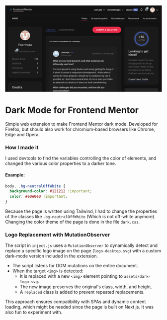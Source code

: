 ![Screenshot of Frontend Mentor with dark mode](assets/screenshot.png?v=2 "## Preview")

# Dark Mode for Frontend Mentor
Simple web extension to make Frontend Mentor dark mode. Developed for Firefox, but should also work for chromium-based browsers like Chrome, Edge and Opera.

### How I made it
I used devtools to find the variables controlling the color of elements, and changed the various color properties to a darker tone. 
#### Example: 
```CSS
body, .bg-neutralOffWhite {
  background-color: #121212 !important;
  color: #e0e0e0 !important;
}
```
Because the page is written using Tailwind, I had to change the properties of the classes like ```.bg-neutralOffWhite``` (Which is not off-white anymore). Changing the color theme of the page is done in the file ```dark.css```. 

### Logo Replacement with MutationObserver

The script in `inject.js` uses a `MutationObserver` to dynamically detect and replace a specific logo image on the page (`logo-desktop.svg`) with a custom dark-mode version included in the extension.

- The script listens for DOM mutations on the entire document.
- When the target `<img>` is detected:
  - It is replaced with a new `<img>` element pointing to `assets/dark-logo.svg`.
  - The new image preserves the original's class, width, and height.
  - A `replaced` class is added to prevent repeated replacements.

This approach ensures compatibility with SPAs and dynamic content loading, which might be needed since the page is built on Next.js. It was also fun to experiment with.
